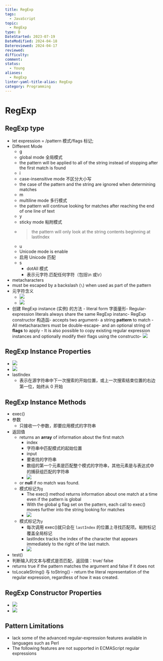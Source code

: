 ```yaml
---
title: RegExp
tags:
  - JavaScript
topic:
  - RegExp
type: D
DateStarted: 2023-07-19
DateModified: 2024-04-18
Datereviewed: 2024-04-17
reviewed: 
difficulty: 
comment: 
status:
  - Young
aliases:
  - RegExp
linter-yaml-title-alias: RegExp
category: Programming
---
```


# RegExp

## RegExp type

- let expression = /pattern 模式/flags 标记;
- Different Mode
  - g
  - global mode 全局模式
  - the pattern will be applied to all of the string instead of stopping after the first match is found
  - i
  - case-insensitive mode 不区分大小写
  - the case of the pattern and the string are ignored when determining matches
  - m
  - multiline mode 多行模式
  - the pattern will continue looking for matches after reaching the end of one line of text
  - y
  - sticky mode 粘附模式
  - > the pattern will only look at the string contents beginning at lastIndex
  - u
  - Unicode mode is enable
  - 启用 Unicode 匹配
  - s
    - dotAll 模式
    - 表示元字符.匹配任何字符（包括\n 或\r）
- metacharacters
- must be escaped by a backslash (`\`) when used as part of the pattern
- 元字符含义
  - ![](https://cdn.jsdelivr.net/gh/jenniferwonder/bimg/programming/C05BasicReferenceTypes-8-x67-y438.png)
  - ![](https://cdn.jsdelivr.net/gh/jenniferwonder/bimg/programming/Paste-image-1690779496589image.png)
- 创建 RegExp instance (实例) 的方法 - literal form 字面量形- Regular-expression literals always share the same RegExp instanc- RegExp constructor 构造函- accepts two argument- a string **pattern** to match - All metacharacters must be double-escape- and an optional string of **flags** to apply - It is also possible to copy existing regular expression instances and optionally modify their flags using the constructo- ![](https://cdn.jsdelivr.net/gh/jenniferwonder/bimg/programming/C05BasicReferenceTypes-9-x92-y69.png)
<!--SR:!2023-08-20,8,250!2023-08-24,12,250-->

## RegExp Instance Properties

- ![](https://cdn.jsdelivr.net/gh/jenniferwonder/bimg/programming/Paste-image-1690781179401image.png)
- ![](https://cdn.jsdelivr.net/gh/jenniferwonder/bimg/programming/C05BasicReferenceTypes-10-x65-y213.png)
- lastIndex
  - 表示在源字符串中下一次搜索的开始位置，或上一次搜索结束位置的右边第一位，始终从 0 开始

## RegExp Instance Methods

- exec()
- 参数
  - 只接收一个参数，即要应用模式的字符串
- 返回值
  - returns an **array** of information about the first match
    - index
    - 字符串中匹配模式的起始位置
    - input
    - 要查找的字符串
    - 数组的第一个元素是匹配整个模式的字符串，其他元素是与表达式中的捕获组匹配的字符串
    - ![](https://cdn.jsdelivr.net/gh/jenniferwonder/bimg/programming/Paste-image-1690782053073image.png)
  - or **null** if no match was found.
  - 模式标记为`g`
    - The exec() method returns information about one match at a time even if the pattern is global
    - With the global g flag set on the pattern, each call to exec() moves further into the string looking for matches
    - ![](https://cdn.jsdelivr.net/gh/jenniferwonder/bimg/programming/Paste-image-1690782124256image.png)
  - 模式标记为`y`
    - 每次调用 exec()就只会在 `lastIndex` 的位置上寻找匹配项。粘附标记覆盖全局标记
    - lastIndex tracks the index of the character that appears immediately to the right of the last match.
    - ![](https://cdn.jsdelivr.net/gh/jenniferwonder/bimg/programming/Paste-image-1690782407110image.png)
- test()
- 判断输入的文本与模式是否匹配，返回值：true/ false
- returns true if the pattern matches the argument and false if it does not
- toLocaleString() 与 toString() - return the literal representation of the regular expression, regardless of how it was created.
<!--SR:!2023-08-23,11,250!2023-08-21,9,250-->

## RegExp Constructor Properties

- ![](https://cdn.jsdelivr.net/gh/jenniferwonder/bimg/programming/C05BasicReferenceTypes-13-x84-y22.png)
- ![](https://cdn.jsdelivr.net/gh/jenniferwonder/bimg/programming/C05BasicReferenceTypes-14-x67-y271.png)

## Pattern Limitations

- lack some of the advanced regular-expression features available in languages such as Perl
- The following features are not supported in ECMAScript regular expressions
